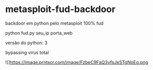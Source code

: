 # metasploit-fud-backdoor
backdoor em python pelo metasploit 100% fud

python fud.py seu_ip porta_web

versão do python: 3

bypassing virus total

![]https://image.prntscr.com/image/FzbeC9FaQ3yfsJeSTgNoEg.png
